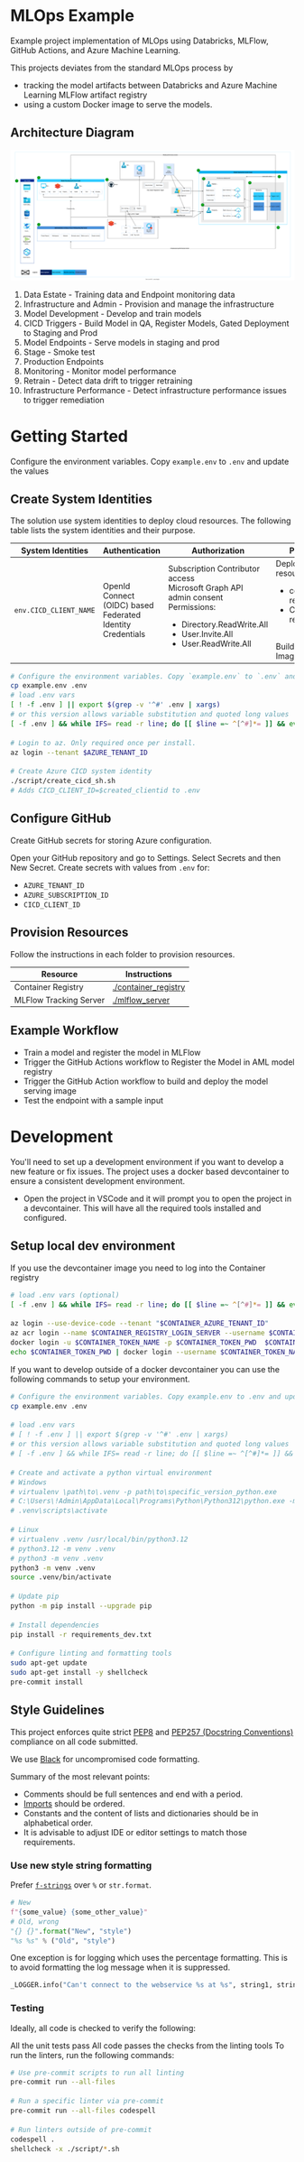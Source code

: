 # MLOps Example

Example project implementation of MLOps using Databricks, MLFlow, GitHub Actions, and Azure Machine Learning.

This projects deviates from the standard MLOps process by

- tracking the model artifacts between Databricks and Azure Machine Learning MLFlow artifact registry
- using a custom Docker image to serve the models.

## Architecture Diagram

![Architecture Overview](./docs/architecture_overview.svg)

1. Data Estate - Training data and Endpoint monitoring data
2. Infrastructure and Admin - Provision and manage the infrastructure
3. Model Development - Develop and train models
4. CICD Triggers - Build Model in QA, Register Models, Gated Deployment to Staging and Prod
5. Model Endpoints - Serve models in staging and prod
6. Stage - Smoke test
7. Production Endpoints
8. Monitoring - Monitor model performance
9. Retrain - Detect data drift to trigger retraining
10. Infrastructure Performance - Detect infrastructure performance issues to trigger remediation

# Getting Started

Configure the environment variables. Copy `example.env` to `.env` and update the values

## Create System Identities

The solution use system identities to deploy cloud resources. The following table lists the system identities and their purpose.

| System Identities      | Authentication                                             | Authorization                                                                                                                                                                  | Purpose                                                                                                          |
| ---------------------- | ---------------------------------------------------------- | ------------------------------------------------------------------------------------------------------------------------------------------------------------------------------ | ---------------------------------------------------------------------------------------------------------------- |
| `env.CICD_CLIENT_NAME` | OpenId Connect (OIDC) based Federated Identity Credentials | Subscription Contributor access<br>Microsoft Graph API admin consent Permissions: <ul><li>Directory.ReadWrite.All</li><li>User.Invite.All</li><li>User.ReadWrite.All</li></ul> | Deploy cloud resources: <ul><li>connectivity resources</li><li>Common resources</li></ul><br>Build Docker Images |

```bash
# Configure the environment variables. Copy `example.env` to `.env` and update the values
cp example.env .env
# load .env vars
[ ! -f .env ] || export $(grep -v '^#' .env | xargs)
# or this version allows variable substitution and quoted long values
[ -f .env ] && while IFS= read -r line; do [[ $line =~ ^[^#]*= ]] && eval "export $line"; done < .env

# Login to az. Only required once per install.
az login --tenant $AZURE_TENANT_ID

# Create Azure CICD system identity
./script/create_cicd_sh.sh
# Adds CICD_CLIENT_ID=$created_clientid to .env
```

## Configure GitHub

Create GitHub secrets for storing Azure configuration.

Open your GitHub repository and go to Settings. Select Secrets and then New Secret. Create secrets with values from `.env` for:

- `AZURE_TENANT_ID`
- `AZURE_SUBSCRIPTION_ID`
- `CICD_CLIENT_ID`

## Provision Resources

Follow the instructions in each folder to provision resources.

| Resource               | Instructions                                           |
| ---------------------- | ------------------------------------------------------ |
| Container Registry     | [./container_registry](./container_registry/README.md) |
| MLFlow Tracking Server | [./mlflow_server](./mlflow_server/README.md)           |

## Example Workflow

- Train a model and register the model in MLFlow
- Trigger the GitHub Actions workflow to Register the Model in AML model registry
- Trigger the GitHub Action workflow to build and deploy the model serving image
- Test the endpoint with a sample input

# Development

You'll need to set up a development environment if you want to develop a new feature or fix issues. The project uses a docker based devcontainer to ensure a consistent development environment.

- Open the project in VSCode and it will prompt you to open the project in a devcontainer. This will have all the required tools installed and configured.

## Setup local dev environment

If you use the devcontainer image you need to log into the Container registry

```bash
# load .env vars (optional)
[ -f .env ] && while IFS= read -r line; do [[ $line =~ ^[^#]*= ]] && eval "export $line"; done < .env

az login --use-device-code --tenant "$CONTAINER_AZURE_TENANT_ID"
az acr login --name $CONTAINER_REGISTRY_LOGIN_SERVER --username $CONTAINER_TOKEN_NAME --password $CONTAINER_TOKEN_PWD
docker login -u $CONTAINER_TOKEN_NAME -p $CONTAINER_TOKEN_PWD  $CONTAINER_REGISTRY_LOGIN_SERVER
echo $CONTAINER_TOKEN_PWD | docker login --username $CONTAINER_TOKEN_NAME --password-stdin $CONTAINER_REGISTRY_LOGIN_SERVER
```

If you want to develop outside of a docker devcontainer you can use the following commands to setup your environment.

```bash
# Configure the environment variables. Copy example.env to .env and update the values
cp example.env .env

# load .env vars
# [ ! -f .env ] || export $(grep -v '^#' .env | xargs)
# or this version allows variable substitution and quoted long values
# [ -f .env ] && while IFS= read -r line; do [[ $line =~ ^[^#]*= ]] && eval "export $line"; done < .env

# Create and activate a python virtual environment
# Windows
# virtualenv \path\to\.venv -p path\to\specific_version_python.exe
# C:\Users\!Admin\AppData\Local\Programs\Python\Python312\python.exe -m venv .venv
# .venv\scripts\activate

# Linux
# virtualenv .venv /usr/local/bin/python3.12
# python3.12 -m venv .venv
# python3 -m venv .venv
python3 -m venv .venv
source .venv/bin/activate

# Update pip
python -m pip install --upgrade pip

# Install dependencies
pip install -r requirements_dev.txt

# Configure linting and formatting tools
sudo apt-get update
sudo apt-get install -y shellcheck
pre-commit install
```

## Style Guidelines

This project enforces quite strict [PEP8](https://www.python.org/dev/peps/pep-0008/) and [PEP257 (Docstring Conventions)](https://www.python.org/dev/peps/pep-0257/) compliance on all code submitted.

We use [Black](https://github.com/psf/black) for uncompromised code formatting.

Summary of the most relevant points:

- Comments should be full sentences and end with a period.
- [Imports](https://www.python.org/dev/peps/pep-0008/#imports) should be ordered.
- Constants and the content of lists and dictionaries should be in alphabetical order.
- It is advisable to adjust IDE or editor settings to match those requirements.

### Use new style string formatting

Prefer [`f-strings`](https://docs.python.org/3/reference/lexical_analysis.html#f-strings) over `%` or `str.format`.

```python
# New
f"{some_value} {some_other_value}"
# Old, wrong
"{} {}".format("New", "style")
"%s %s" % ("Old", "style")
```

One exception is for logging which uses the percentage formatting. This is to avoid formatting the log message when it is suppressed.

```python
_LOGGER.info("Can't connect to the webservice %s at %s", string1, string2)
```

### Testing

Ideally, all code is checked to verify the following:

All the unit tests pass All code passes the checks from the linting tools To run the linters, run the following commands:

```bash
# Use pre-commit scripts to run all linting
pre-commit run --all-files

# Run a specific linter via pre-commit
pre-commit run --all-files codespell

# Run linters outside of pre-commit
codespell .
shellcheck -x ./script/*.sh
```
